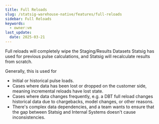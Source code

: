 ```yaml
---
title: Full Reloads
slug: /statsig-warehouse-native/features/full-reloads
sidebar: Full Reloads
keywords:
  - owner:vm
last_update:
  date: 2025-03-21
---
```


Full reloads will completely wipe the Staging/Results Datasets Statsig has used for previous pulse calculations, and Statsig will recalculate results from scratch.

Generally, this is used for

- Initial or historical pulse loads.
- Cases where data has been lost or dropped on the customer side, meaning incremental reloads have lost state.
- Cases where data changes frequently, e.g. a DBT full reload changes historical data due to chargebacks, model changes, or other reasons.
- There's complex data dependencies, and a team wants to ensure that the gap between Statsig and Internal Systems doesn't cause inconsistencies.
